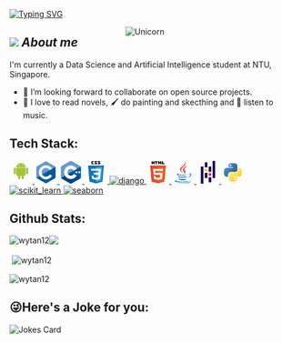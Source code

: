 
[![Typing SVG](https://readme-typing-svg.demolab.com?font=Fira+Code&pause=1000&color=53CBF7&width=435&lines=Welcome+!!!;I'm+Wei+Yin)](https://git.io/typing-svg)

<img align="right" width=300px alt="Unicorn" src="https://c.tenor.com/GN73MKBawZYAAAAi/busy-cute.gif" />

## <img src="https://media.giphy.com/media/ObNTw8Uzwy6KQ/giphy.gif" width="30px">&nbsp;***About me***

I'm currently a Data Science and Artificial Intelligence student at NTU, Singapore.
- 👯 I’m looking forward to collaborate on open source projects.
- 📖 I love to read novels, 🖌️ do painting and skecthing and 🎵 listen to music.


## Tech Stack:
<p align="left"> <a href="https://developer.android.com" target="_blank" rel="noreferrer"> <img src="https://raw.githubusercontent.com/devicons/devicon/master/icons/android/android-original-wordmark.svg" alt="android" width="40" height="40"/> </a> <a href="https://www.cprogramming.com/" target="_blank" rel="noreferrer"> <img src="https://raw.githubusercontent.com/devicons/devicon/master/icons/c/c-original.svg" alt="c" width="40" height="40"/> </a> <a href="https://www.w3schools.com/cpp/" target="_blank" rel="noreferrer"> <img src="https://raw.githubusercontent.com/devicons/devicon/master/icons/cplusplus/cplusplus-original.svg" alt="cplusplus" width="40" height="40"/> </a> <a href="https://www.w3schools.com/css/" target="_blank" rel="noreferrer"> <img src="https://raw.githubusercontent.com/devicons/devicon/master/icons/css3/css3-original-wordmark.svg" alt="css3" width="40" height="40"/> </a> <a href="https://www.djangoproject.com/" target="_blank" rel="noreferrer"> <img src="https://cdn.worldvectorlogo.com/logos/django.svg" alt="django" width="40" height="40"/> </a> <a href="https://www.w3.org/html/" target="_blank" rel="noreferrer"> <img src="https://raw.githubusercontent.com/devicons/devicon/master/icons/html5/html5-original-wordmark.svg" alt="html5" width="40" height="40"/> </a> <a href="https://www.java.com" target="_blank" rel="noreferrer"> <img src="https://raw.githubusercontent.com/devicons/devicon/master/icons/java/java-original.svg" alt="java" width="40" height="40"/> </a> <a href="https://pandas.pydata.org/" target="_blank" rel="noreferrer"> <img src="https://raw.githubusercontent.com/devicons/devicon/2ae2a900d2f041da66e950e4d48052658d850630/icons/pandas/pandas-original.svg" alt="pandas" width="40" height="40"/> </a> <a href="https://www.python.org" target="_blank" rel="noreferrer"> <img src="https://raw.githubusercontent.com/devicons/devicon/master/icons/python/python-original.svg" alt="python" width="40" height="40"/> </a> <a href="https://scikit-learn.org/" target="_blank" rel="noreferrer"> <img src="https://upload.wikimedia.org/wikipedia/commons/0/05/Scikit_learn_logo_small.svg" alt="scikit_learn" width="40" height="40"/> </a> <a href="https://seaborn.pydata.org/" target="_blank" rel="noreferrer"> <img src="https://seaborn.pydata.org/_images/logo-mark-lightbg.svg" alt="seaborn" width="40" height="40"/> </a> </p>

## Github Stats:
<p><img align="left" src="https://github-readme-stats.vercel.app/api/top-langs?username=wytan12&show_icons=true&theme=radical&locale=en&layout=compact" alt="wytan12" /></p>

![](https://github-readme-stats.vercel.app/api/top-langs?username=wytan12&show_icons=true&theme=radical&locale=en&layout=compact)

<p>&nbsp;<img align="center" src="https://github-readme-stats.vercel.app/api?username=wytan12&show_icons=true&theme=radical&title_color=ffffff&text_color=495fd0&bg_color=0c0c0d&locale=en" alt="wytan12" /></p>

<p><img align="center" src="https://github-readme-streak-stats.herokuapp.com/?user=wytan12&theme=dark" alt="wytan12" /></p>

## 😜Here's a Joke for you:
<img src="https://readme-jokes.vercel.app/api" alt="Jokes Card" />
